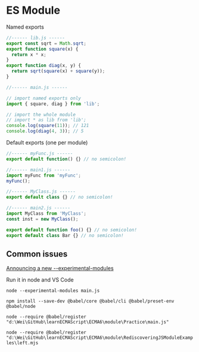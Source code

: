 # ES Module

Named exports

```js
//------ lib.js ------
export const sqrt = Math.sqrt;
export function square(x) {
  return x * x;
}
export function diag(x, y) {
  return sqrt(square(x) + square(y));
}

//------ main.js ------

// import named exports only
import { square, diag } from 'lib';

// import the whole module
// import * as lib from 'lib';
console.log(square(11)); // 121
console.log(diag(4, 3)); // 5
```

Default exports (one per module)

```js
//------ myFunc.js ------
export default function() {} // no semicolon!

//------ main1.js ------
import myFunc from 'myFunc';
myFunc();

//------ MyClass.js ------
export default class {} // no semicolon!

//------ main2.js ------
import MyClass from 'MyClass';
const inst = new MyClass();

export default function foo() {} // no semicolon!
export default class Bar {} // no semicolon!
```

## Common issues

[Announcing a new --experimental-modules](https://medium.com/@nodejs/announcing-a-new-experimental-modules-1be8d2d6c2ff)

Run it in node and VS Code

`node --experimental-modules main.js`

`npm install --save-dev @babel/core @babel/cli @babel/preset-env @babel/node`

`node --require @babel/register "d:\Wei\GitHub\learnECMAScript\ECMA6\module\Practice\main.js"`

`node --require @babel/register "d:\Wei\GitHub\learnECMAScript\ECMA6\module\RediscoveringJSModuleExamples\left.mjs`
